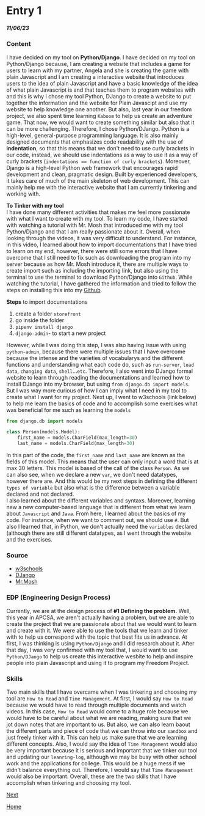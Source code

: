 # Entry 1
##### 11/06/23

### Content
I have decided on my tool on **Python/Django**. I have decided on my tool on Python/Django because, I am creating a website that includes a game for users to learn with my partner, Angela and she is creating the game with plain Javascript and I am creating a interactive website that introduces users to the idea of plain Javascript and have a basic knowledge of the idea of what plain Javascript is and that teaches them to program websites with and this is why I chose my tool Python, DJango to create a website to put together the information and the website for Plain Javascipt and use my website to help knowledge one another. But also, last year in our freedom project, we also spent time learning `Kaboom` to help us create an adventure game. That now, we would want to create something similar but also that it can be more challenging. Therefore, I chose Python/DJango. Python is a high-level, general-purpose programming language. It is also mainly designed documents that emphasizes code readability with the use of **indentation**, so that this means that we don't need to use curly brackets in our code, instead, we should use indentations as a way to use it as a way of curly brackets (`indentations == function of curly brackets`). Moreover, Django is a high-level Python web framework that encourages rapid development and clean, pragmatic design. Built by experienced developers, it takes care of much of the main skeleton of web development. This can mainly help me with the interactive website that I am currently tinkering and working with.<br>

**To Tinker with my tool**<br>
I have done many different activities that makes me feel more passionate with what I want to create with my tool. To learn my code, I have started with watching a tutorial with Mr. Mosh that introduced me with my tool Python/Django and that I am really passionate about it. Overall, when looking through the videos, it was very difficult to understand. For instance, in this video, I learned about how to import documentations that I have tried to learn on my end, however, there were still some errors that I have overcome that I still need to fix such as downloading the program into my server because as how Mr. Mosh introduce it, there are multiple ways to create import such as including the importing link, but also using the terminal to use the terminal to download Python/Django into `Github`. While watching the tutorial, I have gathered the information and tried to follow the steps on installing this into my [Github](github.com). 

**Steps** to import documentations<br>
 1) create a folder `storefront`<br>
 2) go inside the folder<br>
 3) `pipenv install django`<br>
 4) `django-admin`- to start a new project<br>

However, while I was doing this step, I was also having issue with using `python-admin`, because there were multiple issues that I have overcome because the intense and the varieties of vocabularys and the different functions and understanding what each code do, such as `run-server`, `load data`, `changing data`, `shell`...`etc`. Therefore, I also went into DJango formal website to learn through reading the documentations and learned how to install DJango into my browser, but using `from django.db import models`. But I was way more curious of how I can imply what I need in my tool to create what I want for my project. Next up, I went to w3schools (link below) to help me learn the basics of code and to accomplish some exercises what was beneficial for me such as learning the `models`
```python
from django.db import models

class Person(models.Model):
    first_name = models.CharField(max_length=30)
    last_name = models.CharField(max_length=30)
```
In this part of the code, the `first_name` and `last_name` are known as the fields of this model. This means that the user can only input a word that is at max 30 letters. This model is based of the call of the class `Person`. As we can also see, when we declare a new `var`, we don't need datatypes, however there are. And this would be my next steps in defining the different `types of variable` but also what is the difference between a variable declared and not declared.<br>
I also learned about the different variables and syntaxs. Moreover, learning new a new computer-based language that is different from what we learn about `Javascript` and `Java`. From here, I learned about the basics of my code. For instance, when we want to comment out, we should use `#`. But also I learned that, in Python, we don't actually need the `variables` declared (although there are still different datatypes, as I went through the website and the exercises.

### Source
 * [w3schools](https://www.w3schools.com/python/exercise.asp?filename=exercise_syntax1)
 * [DJango](https://www.djangoproject.com/)
 * [Mr.Mosh](https://www.youtube.com/watch?v=rHux0gMZ3Eg&t=2091s)

### EDP (Engineering Design Process)
Currently, we are at the design process of **#1 Defining the problem.** Well, this year in APCSA, we aren't actually having a problem, but we are able to create the project that we are passionate about that we would want to learn and create with it. We were able to use the tools that we learn and tinker with to help us correspond with the topic that best fits us in advance. At first, I was thinking is using `Python/Django` and I did research about it. After that day, I was very confirmed with my tool that, I would want to use `Python/DJango` to help us create this interactive wesbite to help and inspire people into plain Javascript and using it to program my Freedom Project.

### Skills 
Two main skills that I have overcame when I was tinkering and choosing my tool are `How to Read` and `Time Management`. At first, I would say `How to Read` because we would have to read through multiple documents and watch videos. In this case, `How to Read` would come to a huge role because we would have to be careful about what we are reading, making sure that we jot down notes that are important to us. But also, we can also learn baout the different parts and piece of code that we can throw into our `sandbox` and just freely tinker with it. This can help us make sure that we are learning different concepts. Also, I would say the idea of `Time Management` would also be very important because it is serious and important that we tinker our tool and updating our `leanring-log`, although we may be busy with other school work and the applications for college. This would be a huge mess if we didn't balance everything out. Therefore, I would say that `Time Management` would also be important. Overall, these are the two skills that I have accomplish when tinkering and choosing my tool.<br>

[Next](entry02.md)

[Home](../README.md)